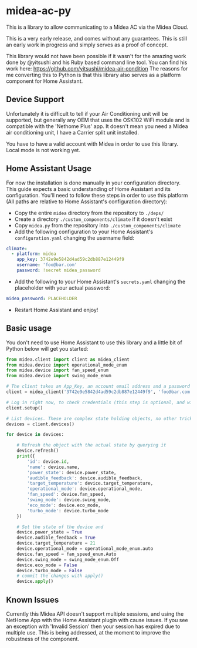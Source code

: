 # midea-ac-py

This is a library to allow communicating to a Midea AC via the Midea Cloud.

This is a very early release, and comes without any guarantees. This is still an early work in progress and simply serves as a proof of concept.

This library would not have been possible if it wasn't for the amazing work done by @yitsushi and his Ruby based command line tool. 
You can find his work here: https://github.com/yitsushi/midea-air-condition
The reasons for me converting this to Python is that this library also serves as a platform component for Home Assistant.

## Device Support
Unfortunately it is difficult to tell if your Air Conditioning unit will be supported, but generally any OEM that uses the OSK102 WiFi module and is 
compatible with the 'Nethome Plus' app. It doesn't mean you need a Midea air conditioning unit, I have a Carrier split unit installed.

You have to have a valid account with Midea in order to use this library. Local mode is not working yet.

## Home Assistant Usage
For now the installation is done manually in your configuration directory. This guide expects a basic understanding of Home Assistant and its configuration. 
You'll need to follow these steps in order to use this platform (All paths are relative to Home Assistant's configuration directory):

* Copy the entire `midea` directory from the repository to `./deps/`
* Create a directory `./custom_components/climate` if it doesn't exist
* Copy `midea.py` from the repository into `./custom_components/climate`
* Add the following configuration to your Home Assistant's `configuration.yaml` changing the username field:
```yaml
climate:
  - platform: midea
    app_key: 3742e9e5842d4ad59c2db887e12449f9
    username: 'foo@bar.com'
    password: !secret midea_password
```
* Add the following to your Home Assistant's `secrets.yaml` changing the placeholder with your actual password:
```yaml
midea_password: PLACEHOLDER
```
* Restart Home Assistant and enjoy!

## Basic usage
You don't need to use Home Assistant to use this library and a little bit of Python below will get you started:
```python
from midea.client import client as midea_client
from midea.device import operational_mode_enum
from midea.device import fan_speed_enum
from midea.device import swing_mode_enum

# The client takes an App_Key, an account email address and a password
client = midea_client('3742e9e5842d4ad59c2db887e12449f9', 'foo@bar.com', 'account_password')

# Log in right now, to check credentials (this step is optional, and will be called when listing devices)
client.setup()

# List devices. These are complex state holding objects, no other trickery needed from here. 
devices = client.devices()

for device in devices:

    # Refresh the object with the actual state by querying it
    device.refresh()
    print({
        'id': device.id,
        'name': device.name,
        'power_state': device.power_state,
        'audible_feedback': device.audible_feedback,
        'target_temperature': device.target_temperature,
        'operational_mode': device.operational_mode,
        'fan_speed': device.fan_speed,
        'swing_mode': device.swing_mode,
        'eco_mode': device.eco_mode,
        'turbo_mode': device.turbo_mode
    })

    # Set the state of the device and
    device.power_state = True
    device.audible_feedback = True
    device.target_temperature = 21
    device.operational_mode = operational_mode_enum.auto
    device.fan_speed = fan_speed_enum.Auto
    device.swing_mode = swing_mode_enum.Off
    device.eco_mode = False
    device.turbo_mode = False
    # commit the changes with apply()
    device.apply()
```

## Known Issues
Currently this Midea API doesn't support multiple sessions, and using the NetHome App with the Home Assistant plugin with cause issues. If you see an exception with 'Invalid Session'
then your session has expired due to multiple use. This is being addressed, at the moment to improve the robustness of the component.